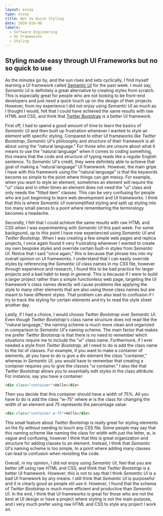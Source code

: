 ```yaml
---
layout: essay
type: essay
title: Not So Quick Styling
date: 2020-010-08
labels:
  - Software Engineering
  - UI Frameworks
  - Styling
---
```


## **Styling made easy through UI Frameworks but no so quick to use**

As the minutes go by, and the sun rises and sets cyclically, I find myself learning a UI framework called [Semantic UI](https://semantic-ui.com/) for the past week. I must say, _Semantic UI_ is definitely a great alternative to creating styles from scratch. This is especially great for people who are not looking to be front-end developers and just need a quick touch up on the design of their projects. However, from my experience I did not enjoy using _Semantic UI_ as much as I thought I would, felt that I could have achieved the same results with raw HTML and CSS, and think that [Twitter Bootstrap](https://getbootstrap.com/) is a better UI framework.

First off, I had to spend a good amount of time to learn the basics of _Semantic UI_ and then built up frustration whenever I wanted to style an element with specific styling. Compared to other UI frameworks like _Twitter Bootstrap_, _Semantic UI_'s philosophy and structure of their framework is all about using the "natural language." For those who are unsure about what it means to use the "natural language" when it comes to coding something, this means that the code and structure of typing reads like a regular English sentence. To _Semantic UI_'s credit, they were definitely able to achieve that goal of making a "natural language" UI framework. However, the main gripe I have with this framework using the "natural language" is that the keywords become so simple to the point where things can get messy. For example, when you want to style an element, sometimes an element will require the "ui" class and in other times an element does not need the "ui" class and only needs the "fitted item" classes. This can be very confusing for people who are just beginning to learn web development and UI frameworks. I think that this is where _Semantic UI_ oversimplified styling and split up styling into too many small pieces to a point where remembering the terminology becomes a headache.

Secondly, I felt that I could achieve the same results with raw HTML and CSS when I was experimenting with _Semantic UI_ this past week. For some backgound, up to this point I have now experienced using _Semantic UI_ and _Twitter Bootstrap_. When I was creating a few simple web pages and replica projects, I once again found it very frustrating whenever I wanted to create my own bespoke styles and override certain built-in styles from _Semantic UI_. Notice that I said "once again," this is because that phrase ties into my overall opinion on UI frameworks. I understand that I can easily override styles by referencing the _Semantic UI_ class names in my _CSS_ file, however through experience and research, I found this to be bad practice for larger projects and a bad habit to keep in general. This is because if I were to build a larger project rather than a simple functionless web page, targeting the UI framework's class names directly will cause problems like applying the style to many other elements that are also using those class names but are meant to have different styles. That problem can also lead to confusion if I try to track the styling for certain elements and try to read the style sheet another day.

Lastly, if I had a choice, I would choose _Twitter Bootstrap_ over _Semantic UI_. Even though _Twitter Bootstrap_'s class name structure does not read like the "natural language," the naming scheme is much more clean and organized in comparison to _Semantic UI_'s naming scheme. The main factor that makes me prefer _Twitter Bootstrap_ is that there is no need to remember which situations require me to include the "ui" class name. Furthermore, if I ever needed a style from _Twitter Bootstrap_, all I need to do is add the class name to the list of classes. For example, if you want to make a container of elements, all you have to do is give a div element the class "container," whereas in _Semantic UI_, you would have to remember that creating a container requires you to give the classes "ui container." I also like that _Twitter Bootstrap_ allows you to essentially edit styles in the class attribute. For instance, say you have a container:

```html
<div class="container">Hello</div>
```

Then you decide that this container should have a width of 75%. All you have to do is add the class "w-75" where _w_ is the class for changing the width of an element and _75_ represents the percentage value:

```html
<div class="container w-75">Hello</div>
```

This small feature about _Twitter Bootstrap_ is really great for styling elements on the fly without needing to touch any CSS file. Some people may say that this naming scheme like naming the class for width with just the letter, _w_, is vague and confusing, however I think that this is great organization and structure for adding classes to an element. Instead, I think that _Semantic UI_'s naming scheme is too simple, to a point where adding many classes can lead to confusion when revisiting the code.

Overall, in my opinion, I did not enjoy using _Semantic UI_, feel that you are better off using raw HTML and CSS, and think that _Twitter Bootstrap_ is a better UI framework. However, this is not to say that I think _Semantic UI_ is a bad UI framework by any means. I still think that _Semantic UI_ is purposeful and it is clearly good as people stil use it. However, I found that the schema of _Twitter Bootstrap_ is much more efficient and productive than _Semantic UI_. In the end, I think that UI frameworks is great for those who are not the best at UI design or have a project where styling is not the main purpose, and I very much prefer using raw HTML and CSS to style any project I work on.
